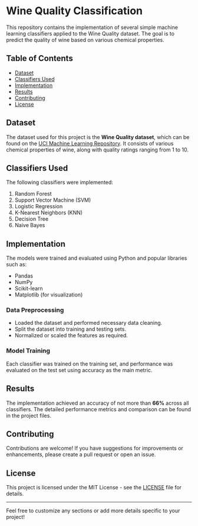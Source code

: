 
# Wine Quality Classification

This repository contains the implementation of several simple machine learning classifiers applied to the Wine Quality dataset. The goal is to predict the quality of wine based on various chemical properties.

## Table of Contents
- [Dataset](#dataset)
- [Classifiers Used](#classifiers-used)
- [Implementation](#implementation)
- [Results](#results)
- [Contributing](#contributing)
- [License](#license)

## Dataset
The dataset used for this project is the **Wine Quality dataset**, which can be found on the [UCI Machine Learning Repository](https://archive.ics.uci.edu/ml/datasets/wine+quality). It consists of various chemical properties of wine, along with quality ratings ranging from 1 to 10.

## Classifiers Used
The following classifiers were implemented:
1. Random Forest
2. Support Vector Machine (SVM)
3. Logistic Regression
4. K-Nearest Neighbors (KNN)
5. Decision Tree
6. Naive Bayes

## Implementation
The models were trained and evaluated using Python and popular libraries such as:
- Pandas
- NumPy
- Scikit-learn
- Matplotlib (for visualization)

### Data Preprocessing
- Loaded the dataset and performed necessary data cleaning.
- Split the dataset into training and testing sets.
- Normalized or scaled the features as required.

### Model Training
Each classifier was trained on the training set, and performance was evaluated on the test set using accuracy as the main metric.

## Results
The implementation achieved an accuracy of not more than **66%** across all classifiers. The detailed performance metrics and comparison can be found in the project files.

## Contributing
Contributions are welcome! If you have suggestions for improvements or enhancements, please create a pull request or open an issue.

## License
This project is licensed under the MIT License - see the [LICENSE](LICENSE) file for details.

---

Feel free to customize any sections or add more details specific to your project!
